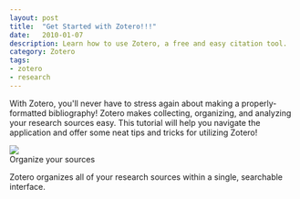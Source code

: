 ```yaml
---
layout: post
title:  "Get Started with Zotero!!!"
date:   2010-01-07
description: Learn how to use Zotero, a free and easy citation tool. 
category: Zotero
tags:
- zotero
- research 
---
```


<p class="intro">With Zotero, you'll never have to stress again about making a properly-formatted bibliography! Zotero makes collecting, organizing, and analyzing your research sources easy. This tutorial will help you navigate the application and offer some neat tips and tricks for utilizing Zotero!</p>

<!-- Maybe here in the "diagram" space we can put 3 cool things you can do with Zotero with just text and images? -->

  <div class="row">
    <div class="col s12 m4">
      <div class="card" style="height: 100%;">
        <div class="card-image">
          <img src="i.imgur.com/RuNqH56.gif">
        </div>
        <div class="card-content">
        <span class="card-title">Organize your sources</span>
        <p>Zotero organizes all of your research sources within a single, searchable interface.</p>
        </div>
      </div>
    </div>
    <div class="col s12 m4">
      <div class="card">
        <div class="card-image">
          <img src="http://lorempixel.com/400/300/nature/2">
        </div>
        <div class="card-content">
          <span class="card-title">Make in text citations</span>
          <p>With Zotero's custom toolbar, choose your style of citation, and then easily insert an in text citation.</p>
        </div>
      </div>
    </div>
    <div class="col s12 m4">
      <div class="card">
        <div class="card-image">
          <img src="http://i.imgur.com/cCgP2pM.gif">
        </div>
        <div class="card-content">
          <span class="card-title">Make bibliographies instantly</span>
          <p>Within Zotero, you can quickly select multiple references and make a bibilography with ease.</p>
        </div>
      </div>
    </div>
  </div>
            
### Give it a try:

<p class="flow-text">Want to get started? Check out our <a href="http://uclalibrary.github.io/slides/tutorial-zotero-intro.html#/" target="_blank">Zotero tutorial</a>:</p>

<center>
  <iframe class="embedbox" src="https://uclalibrary.github.io/slides/tutorial-zotero-intro.html" width="95%" height="600px"></iframe>
</center>

<ul class="collapsible" data-collapsible="expandable">
    <li>
      <div class="collapsible-header"><i class="material-icons">forum</i>Want to talk about it? Set up a <em>free research consultation</em> to get help developing your ideas:</div>
      <div class="collapsible-body">
        <p>Ask a librarian <a href="http://library.ucla.edu/questions" target="_blank">24/7 chat service</a>.</p>
          <p>Set up a <a href="http://library.ucla.edu/questions" target="_blank">research consultation at a UCLA Library</a>.</p>
      </div>
    </li>
  </ul>

